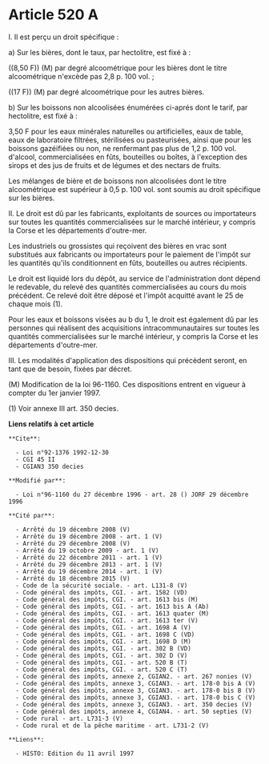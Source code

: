 # Article 520 A

I. Il est perçu un droit spécifique :

a)  Sur les bières, dont le taux, par hectolitre, est fixé à :

((8,50 F)) (M) par degré alcoométrique pour les bières dont le titre alcoométrique n'excède pas 2,8 p. 100 vol. ;

((17 F)) (M) par degré alcoométrique pour les autres bières.

b) Sur les boissons non alcoolisées énumérées ci-aprés dont le tarif, par hectolitre, est fixé à :

3,50 F pour les eaux minérales naturelles ou artificielles, eaux de table, eaux de laboratoire filtrées, stérilisées ou
pasteurisées, ainsi que pour les boissons gazéifiées ou non, ne renfermant pas plus de 1,2 p. 100 vol. d'alcool,
commercialisées en fûts, bouteilles ou boîtes, à l'exception des sirops et des jus de fruits et de légumes et des nectars de
fruits.

Les mélanges de bière et de boissons non alcoolisées dont le titre alcoométrique est supérieur à 0,5 p. 100 vol. sont soumis
au droit spécifique sur les bières.

II. Le droit est dû par les fabricants, exploitants de sources ou importateurs sur toutes les quantités commercialisées sur
le marché intérieur, y compris la Corse et les départements d'outre-mer.

Les industriels ou grossistes qui reçoivent des bières en vrac sont substitués aux fabricants ou importateurs pour le
paiement de l'impôt sur les quantités qu'ils conditionnent en fûts, bouteilles ou autres récipients.

Le droit est liquidé lors du dépôt, au service de l'administration dont dépend le redevable, du relevé des quantités
commercialisées au cours du mois précédent. Ce relevé doit être déposé et l'impôt acquitté avant le 25 de chaque mois (1).

Pour les eaux et boissons visées au b du 1, le droit est également dû par les personnes qui réalisent des acquisitions
intracommunautaires sur toutes les quantités commercialisées sur le marché intérieur, y compris la Corse et les départements
d'outre-mer.

III. Les modalités d'application des dispositions qui précèdent seront, en tant que de besoin, fixées par décret.

(M) Modification de la loi 96-1160. Ces dispositions entrent en vigueur à compter du 1er janvier 1997.

(1) Voir annexe III art. 350 decies.

**Liens relatifs à cet article**

	**Cite**:

	  - Loi n°92-1376 1992-12-30
	  - CGI 45 II
	  - CGIAN3 350 decies

	**Modifié par**:

	  - Loi n°96-1160 du 27 décembre 1996 - art. 28 () JORF 29 décembre 1996

	**Cité par**:

	  - Arrêté du 19 décembre 2008 (V)
	  - Arrêté du 19 décembre 2008 - art. 1 (V)
	  - Arrêté du 29 décembre 2008 (V)
	  - Arrêté du 19 octobre 2009 - art. 1 (V)
	  - Arrêté du 22 décembre 2011 - art. 1 (V)
	  - Arrêté du 29 décembre 2013 - art. 1 (V)
	  - Arrêté du 19 décembre 2014 - art. 1 (V)
	  - Arrêté du 18 décembre 2015 (V)
	  - Code de la sécurité sociale. - art. L131-8 (V)
	  - Code général des impôts, CGI. - art. 1582 (VD)
	  - Code général des impôts, CGI. - art. 1613 bis (M)
	  - Code général des impôts, CGI. - art. 1613 bis A (Ab)
	  - Code général des impôts, CGI. - art. 1613 quater (M)
	  - Code général des impôts, CGI. - art. 1613 ter (V)
	  - Code général des impôts, CGI. - art. 1698 A (V)
	  - Code général des impôts, CGI. - art. 1698 C (VD)
	  - Code général des impôts, CGI. - art. 1698 D (M)
	  - Code général des impôts, CGI. - art. 302 B (VD)
	  - Code général des impôts, CGI. - art. 302 D (V)
	  - Code général des impôts, CGI. - art. 520 B (T)
	  - Code général des impôts, CGI. - art. 520 C (T)
	  - Code général des impôts, annexe 2, CGIAN2. - art. 267 nonies (V)
	  - Code général des impôts, annexe 3, CGIAN3. - art. 178-0 bis A (V)
	  - Code général des impôts, annexe 3, CGIAN3. - art. 178-0 bis B (V)
	  - Code général des impôts, annexe 3, CGIAN3. - art. 178-0 bis C (V)
	  - Code général des impôts, annexe 3, CGIAN3. - art. 350 decies (V)
	  - Code général des impôts, annexe 4, CGIAN4. - art. 50 septies (V)
	  - Code rural - art. L731-3 (V)
	  - Code rural et de la pêche maritime - art. L731-2 (V)

	**Liens**:

	  - HISTO: Edition du 11 avril 1997
